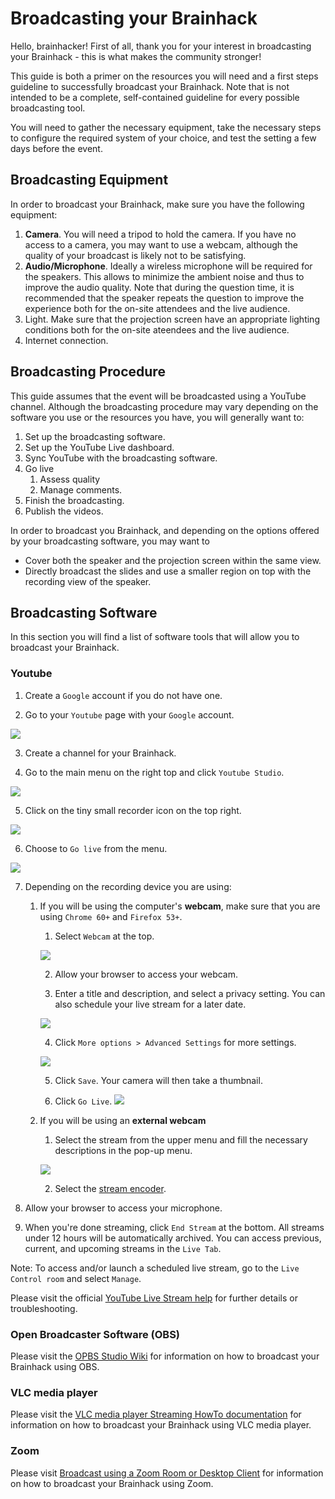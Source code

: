 # Broadcasting your Brainhack

Hello, brainhacker! First of all, thank you for your interest in broadcasting
your Brainhack - this is what makes the community stronger!

This guide is both a primer on the resources you will need and a first steps
guideline to successfully broadcast your Brainhack. Note that is not intended
to be a complete, self-contained guideline for every possible broadcasting
tool.

You will need to gather the necessary equipment, take the necessary steps to
configure the required system of your choice, and test the setting a few days
before the event.

## Broadcasting Equipment

In order to broadcast your Brainhack, make sure you have the following
equipment:

1. **Camera**. You will need a tripod to hold the camera. If you have no
access to a camera, you may want to use a webcam, although the quality of your
broadcast is likely not to be satisfying.
2. **Audio/Microphone**. Ideally a wireless microphone will be required for the
speakers. This allows to minimize the ambient noise and thus to improve the
audio quality. Note that during the question time, it is recommended that the
speaker repeats the question to improve the experience both for the on-site
attendees and the live audience.
3. Light. Make sure that the projection screen have an appropriate lighting
conditions both for the on-site ateendees and the live audience.
4. Internet connection.

## Broadcasting Procedure

This guide assumes that the event will be broadcasted using a YouTube channel.
Although the broadcasting procedure may vary depending on the software you use
or the resources you have, you will generally want to:

1. Set up the broadcasting software.
2. Set up the YouTube Live dashboard.
3. Sync YouTube with the broadcasting software.
4. Go live
   1. Assess quality
   2. Manage comments.
5. Finish the broadcasting.
6. Publish the videos.

In order to broadcast you Brainhack, and depending on the options offered by
your broadcasting software, you may want to
- Cover both the speaker and the projection screen within the same view.
- Directly broadcast the slides and use a smaller region on top with the
  recording view of the speaker.


## Broadcasting Software


In this section you will find a list of software tools that will allow you to
broadcast your Brainhack.

### Youtube

1. Create a `Google` account if you do not have one.

2. Go to your `Youtube` page with your `Google` account.

![](../support/broadcasting_brainhack/broadcasting_brainhack_youtube_start_page.png)

3. Create a channel for your Brainhack.

4. Go to the main menu on the right top and click `Youtube Studio`.

![](../support/broadcasting_brainhack/broadcasting_brainhack_youtube_studio.png)

5. Click on the tiny small recorder icon on the top right.

![](../support/broadcasting_brainhack/broadcasting_brainhack_youtube_recording_menu.png)

6. Choose to `Go live` from the menu.

![](../support/broadcasting_brainhack/broadcasting_brainhack_youtube_go_live.png)

7. Depending on the recording device you are using:

   1. If you will be using the computer's **webcam**, make sure that you are
   using `Chrome 60+` and `Firefox 53+`.

      1. Select `Webcam` at the top.

      ![](../support/broadcasting_brainhack/broadcasting_brainhack_youtube_external_webcam_device.png)

      2. Allow your browser to access your webcam.

      3. Enter a title and description, and select a privacy setting. You can
      also schedule your live stream for a later date.

      ![](../support/broadcasting_brainhack/broadcasting_brainhack_youtube_webcam_streaming_info.png)

      4. Click `More options > Advanced Settings` for more settings.

      ![](../support/broadcasting_brainhack/broadcasting_brainhack_youtube_advanced_settings.png)

      5. Click `Save`. Your camera will then take a thumbnail.

      6. Click `Go Live`.
      ![](../support/broadcasting_brainhack/broadcasting_brainhack_youtube_stream_recorder.png)

   2. If you will be using an **external webcam**

      1. Select the stream from the upper menu and fill the necessary descriptions
      in the pop-up menu.

      ![](../support/broadcasting_brainhack/broadcasting_brainhack_youtube_external_webcam_device.png)

      2. Select the [stream encoder](
      https://support.google.com/youtube/answer/2907883?hl=en).

8. Allow your browser to access your microphone.

9. When you're done streaming, click `End Stream` at the bottom. All streams
under 12 hours will be automatically archived. You can access previous,
current, and upcoming streams in the `Live Tab`.

Note: To access and/or launch a scheduled live stream, go to the `Live Control
room` and select `Manage`.

Please visit the official [YouTube Live Stream help](
https://support.google.com/youtube/topic/9257891?hl=en&ref_topic=9257610) for
further details or troubleshooting.

### Open Broadcaster Software (OBS)

Please visit the [OPBS Studio Wiki](https://obsproject.com/wiki/) for
information on how to broadcast your Brainhack using OBS.


### VLC media player

Please visit the [VLC media player Streaming HowTo documentation](
https://wiki.videolan.org/Documentation:Streaming_HowTo_New/#Streaming_using_the_GUI)
for information on how to broadcast your Brainhack using VLC media player.

### Zoom

Please visit [Broadcast using a Zoom Room or Desktop Client](
https://support.zoom.us/hc/en-us/articles/360024605572-Broadcast-using-a-Zoom-Room-or-Desktop-Client)
for information on how to broadcast your Brainhack using Zoom.
